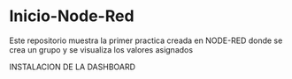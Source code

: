 # Inicio-Node-Red

Este repositorio muestra la primer practica creada en NODE-RED donde se crea un grupo y se visualiza los valores asignados

INSTALACION DE LA DASHBOARD
